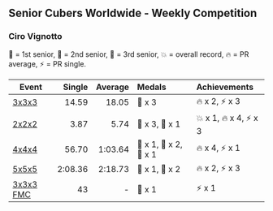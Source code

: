 ## Senior Cubers Worldwide - Weekly Competition
### Ciro Vignotto

🥇 = 1st senior, 🥈 = 2nd senior, 🥉 = 3rd senior, 💥 = overall record, 🔥 = PR average, ⚡ = PR single.

| Event | Single | Average | Medals | Achievements|
| -- | --: | --: | :-- | :-- |
| [3x3x3](ciro_vignotto/333.md) | 14.59 | 18.05 | 🥉 x 3 | 🔥 x 2, ⚡ x 3 |
| [2x2x2](ciro_vignotto/222.md) | 3.87 | 5.74 | 🥈 x 3, 🥉 x 1 | 💥 x 1, 🔥 x 4, ⚡ x 3 |
| [4x4x4](ciro_vignotto/444.md) | 56.70 | 1:03.64 | 🥇 x 1, 🥈 x 2, 🥉 x 1 | 🔥 x 4, ⚡ x 1 |
| [5x5x5](ciro_vignotto/555.md) | 2:08.36 | 2:18.73 | 🥈 x 1, 🥉 x 2 | 🔥 x 2, ⚡ x 3 |
| [3x3x3 FMC](ciro_vignotto/333fm.md) | 43 | - | 🥉 x 1 | ⚡ x 1 |

<!-- Global site tag (gtag.js) - Google Analytics -->
<script async src="https://www.googletagmanager.com/gtag/js?id=UA-86348435-3"></script>
<script>window.dataLayer = window.dataLayer || []; function gtag() {dataLayer.push(arguments);} gtag('js', new Date()); gtag('config', 'UA-86348435-3');</script>
